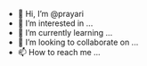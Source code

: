 - 👋 Hi, I’m @prayari
- 👀 I’m interested in ...
- 🌱 I’m currently learning ...
- 💞️ I’m looking to collaborate on ...
- 📫 How to reach me ...

<!---
prayari/prayari is a ✨ special ✨ repository because its `README.md` (this file) appears on your GitHub profile.
You can click the Preview link to take a look at your changes.
--->
